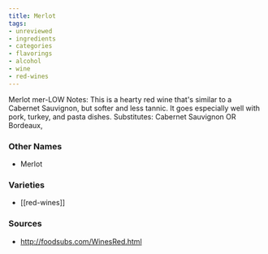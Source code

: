 ```yaml
---
title: Merlot
tags:
- unreviewed
- ingredients
- categories
- flavorings
- alcohol
- wine
- red-wines
---
```

Merlot mer-LOW Notes: This is a hearty red wine that's similar to a Cabernet Sauvignon, but softer and less tannic. It goes especially well with pork, turkey, and pasta dishes. Substitutes: Cabernet Sauvignon OR Bordeaux,

### Other Names

* Merlot

### Varieties

* [[red-wines]]

### Sources
* http://foodsubs.com/WinesRed.html
